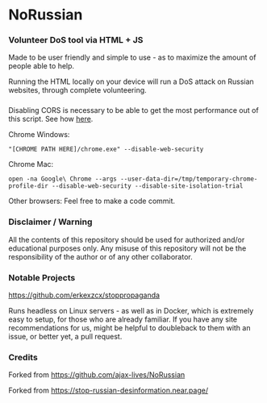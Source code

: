 # NoRussian
### Volunteer DoS tool via HTML + JS

Made to be user friendly and simple to use - as to maximize the amount of people able to help.

Running the HTML locally on your device will run a DoS attack on Russian websites, through complete volunteering.

###

Disabling CORS is necessary to be able to get the most performance out of this script.
See how [here](https://stackoverflow.com/a/58658101/1644554).

Chrome Windows:

`"[CHROME PATH HERE]/chrome.exe" --disable-web-security`

Chrome Mac:

`open -na Google\ Chrome --args --user-data-dir=/tmp/temporary-chrome-profile-dir --disable-web-security --disable-site-isolation-trial`

Other browsers:
Feel free to make a code commit.

### Disclaimer / Warning

All the contents of this repository should be used for authorized and/or educational purposes only. Any misuse of this repository will not be the responsibility of the author or of any other collaborator.

### Notable Projects

https://github.com/erkexzcx/stoppropaganda

Runs headless on Linux servers - as well as in Docker, which is extremely easy to setup, for those who are already familiar.
If you have any site recommendations for us, might be helpful to doubleback to them with an issue, or better yet, a pull request.

### Credits

Forked from https://github.com/ajax-lives/NoRussian

Forked from https://stop-russian-desinformation.near.page/
